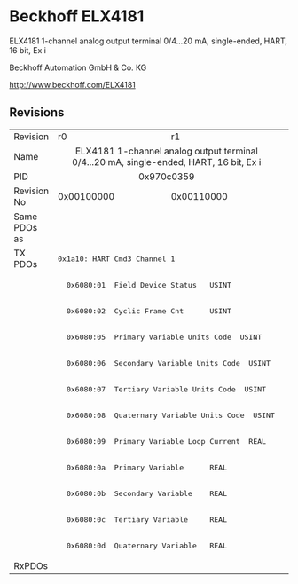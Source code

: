 # Beckhoff ELX4181

ELX4181 1-channel analog output terminal 0/4...20 mA, single-ended, HART, 16 bit, Ex i

Beckhoff Automation GmbH & Co. KG

http://www.beckhoff.com/ELX4181

## Revisions
<table>
<tr >
<td>Revision</td>
<td>r0</td>
<td>r1</td>
</tr>
<tr >
<td>Name</td>
<td colspan=2 align="center">ELX4181 1-channel analog output terminal 0/4...20 mA, single-ended, HART, 16 bit, Ex i</td>
</tr>
<tr >
<td>PID</td>
<td colspan=2 align="center">0x970c0359</td>
</tr>
<tr >
<td>Revision No</td>
<td>0x00100000</td>
<td>0x00110000</td>
</tr>
<tr >
<td>Same PDOs as</td>
<td colspan=2 align="center"></td>
</tr>
<tr class="txpdo">
<td rowspan=12 valign=top>TX PDOs</td>
<td colspan=2 align="left"><pre>0x1a10: HART Cmd3 Channel 1</pre></td>
<td></td>
</tr>
<tr class="txpdo">
<td colspan=2 align="left"><pre>  0x6080:01  Field Device Status   USINT</pre></td>
</tr>
<tr class="txpdo">
<td colspan=2 align="left"><pre>  0x6080:02  Cyclic Frame Cnt      USINT</pre></td>
</tr>
<tr class="txpdo">
<td colspan=2 align="left"><pre>  0x6080:05  Primary Variable Units Code  USINT</pre></td>
</tr>
<tr class="txpdo">
<td colspan=2 align="left"><pre>  0x6080:06  Secondary Variable Units Code  USINT</pre></td>
</tr>
<tr class="txpdo">
<td colspan=2 align="left"><pre>  0x6080:07  Tertiary Variable Units Code  USINT</pre></td>
</tr>
<tr class="txpdo">
<td colspan=2 align="left"><pre>  0x6080:08  Quaternary Variable Units Code  USINT</pre></td>
</tr>
<tr class="txpdo">
<td colspan=2 align="left"><pre>  0x6080:09  Primary Variable Loop Current  REAL</pre></td>
</tr>
<tr class="txpdo">
<td colspan=2 align="left"><pre>  0x6080:0a  Primary Variable      REAL</pre></td>
</tr>
<tr class="txpdo">
<td colspan=2 align="left"><pre>  0x6080:0b  Secondary Variable    REAL</pre></td>
</tr>
<tr class="txpdo">
<td colspan=2 align="left"><pre>  0x6080:0c  Tertiary Variable     REAL</pre></td>
</tr>
<tr class="txpdo">
<td colspan=2 align="left"><pre>  0x6080:0d  Quaternary Variable   REAL</pre></td>
</tr>
<tr >
<td>RxPDOs</td>
<td colspan=2 align="left"></td>
</tr>
</table>
